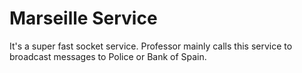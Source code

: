 # Marseille Service

It's a super fast socket service. Professor mainly calls this service to broadcast messages to Police or Bank of Spain.
